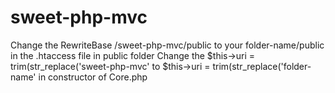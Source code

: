 # sweet-php-mvc
Change the RewriteBase /sweet-php-mvc/public to your folder-name/public in the .htaccess file in public folder
Change the $this->uri = trim(str_replace('sweet-php-mvc' to $this->uri = trim(str_replace('folder-name' in constructor of Core.php
